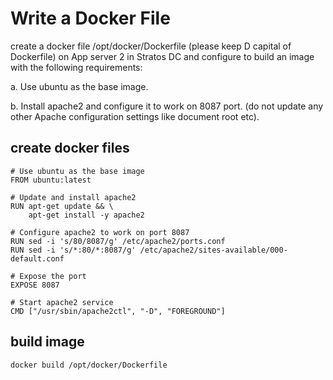 # Write a Docker File
 create a docker file /opt/docker/Dockerfile (please keep D capital of Dockerfile) on App server 2 in Stratos DC and configure to build an image with the following requirements:

a. Use ubuntu as the base image.

b. Install apache2 and configure it to work on 8087 port. (do not update any other Apache configuration settings like document root etc).

## create docker files
```
# Use ubuntu as the base image
FROM ubuntu:latest

# Update and install apache2
RUN apt-get update && \
    apt-get install -y apache2

# Configure apache2 to work on port 8087
RUN sed -i 's/80/8087/g' /etc/apache2/ports.conf
RUN sed -i 's/*:80/*:8087/g' /etc/apache2/sites-available/000-default.conf

# Expose the port
EXPOSE 8087

# Start apache2 service
CMD ["/usr/sbin/apache2ctl", "-D", "FOREGROUND"]
```
## build image
`docker build /opt/docker/Dockerfile`